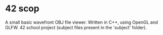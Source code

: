 # 42 scop
A small basic wavefront OBJ file viewer. Written in C++, using OpenGL and GLFW. 42 school project (subject files present in the 'subject' folder).
